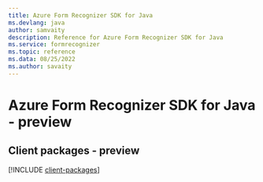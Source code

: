 ```yaml
---
title: Azure Form Recognizer SDK for Java
ms.devlang: java
author: samvaity
description: Reference for Azure Form Recognizer SDK for Java
ms.service: formrecognizer
ms.topic: reference
ms.data: 08/25/2022
ms.author: savaity
---
```

# Azure Form Recognizer SDK for Java - preview

## Client packages - preview
[!INCLUDE [client-packages](form-recognizer-client-index.md)]